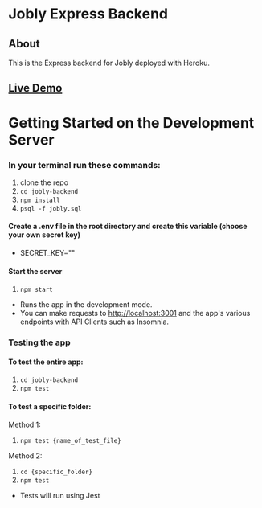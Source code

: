 # Jobly Express Backend

## About

This is the Express backend for Jobly deployed with Heroku.

## [Live Demo]()

# Getting Started on the Development Server

### In your terminal run these commands:

1. clone the repo
2. `cd jobly-backend`
3. `npm install`
4. `psql -f jobly.sql`

#### Create a .env file in the root directory and create this variable (choose your own secret key)
- SECRET_KEY=""

#### Start the server

1. `npm start`

- Runs the app in the development mode.
- You can make requests to [http://localhost:3001](http://localhost:3001) and the 
    app's various endpoints with API Clients such as Insomnia.

### Testing the app
#### To test the entire app:

1. `cd jobly-backend`
2. `npm test`

#### To test a specific folder:

Method 1:
1. `npm test {name_of_test_file}`

Method 2:
1. `cd {specific_folder}`
2. `npm test`

- Tests will run using Jest